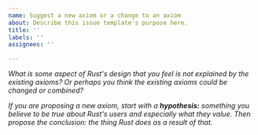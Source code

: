 ```yaml
---
name: Suggest a new axiom or a change to an axiom
about: Describe this issue template's purpose here.
title: ''
labels: ''
assignees: ''

---
```


*What is some aspect of Rust's design that you feel is not explained by the existing axioms? Or perhaps you think the existing axioms could be changed or combined?*

*If you are proposing a new axiom, start with a **hypothesis:** something you believe to be true about Rust's users and especially what they value. Then propose the conclusion: the thing Rust does as a result of that.*
